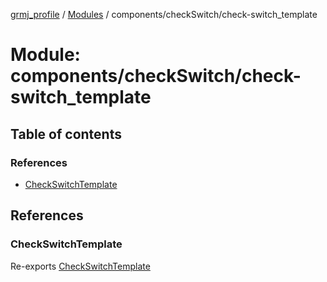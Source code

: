 [grmj_profile](../README.md) / [Modules](../modules.md) / components/checkSwitch/check-switch\_template

# Module: components/checkSwitch/check-switch\_template

## Table of contents

### References

- [CheckSwitchTemplate](components_checkSwitch_check_switch_template-1.md#checkswitchtemplate)

## References

### CheckSwitchTemplate

Re-exports [CheckSwitchTemplate](../classes/components_checkSwitch_check_switch_template.CheckSwitchTemplate.md)
